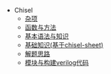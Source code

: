 * Chisel
   * [杂项](杂项/)
   * [函数与方法](函数与方法/)
   * [基本语法与知识](基本语法与知识.md)
   * [基础知识(基于chisel-sheet)](基础知识(基于chisel-sheet).md)
   * [解题思路](解题思路.md)
   * [模块与构建verilog代码](模块与构建verilog代码.md)
